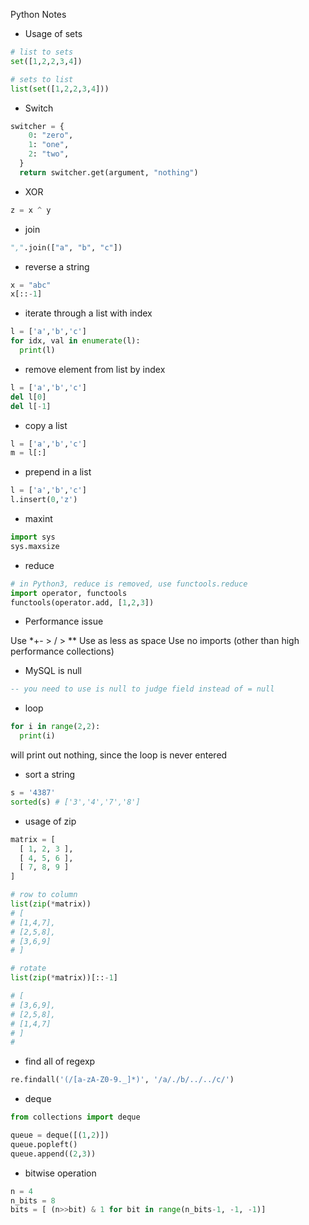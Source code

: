 Python Notes

* Usage of sets

```python
# list to sets
set([1,2,2,3,4])

# sets to list
list(set([1,2,2,3,4]))
```

* Switch

```python
switcher = {
    0: "zero",
    1: "one",
    2: "two",
  }
  return switcher.get(argument, "nothing")
```

* XOR

```python
z = x ^ y
```

* join

```python
",".join(["a", "b", "c"])
```

* reverse a string

```python
x = "abc"
x[::-1]
```

* iterate through a list with index

```python
l = ['a','b','c']
for idx, val in enumerate(l):
  print(l)
```

* remove element from list by index

```python
l = ['a','b','c']
del l[0]
del l[-1]
```

* copy a list

```python
l = ['a','b','c']
m = l[:]
```

* prepend in a list

```python
l = ['a','b','c']
l.insert(0,'z')
```

* maxint

```python
import sys
sys.maxsize
```

* reduce

```python
# in Python3, reduce is removed, use functools.reduce
import operator, functools
functools(operator.add, [1,2,3])
```

* Performance issue

Use \*+- > / > \*\*
Use as less as space
Use no imports (other than high performance collections)

* MySQL is null

```SQL
-- you need to use is null to judge field instead of = null
```

* loop

```python
for i in range(2,2):
  print(i)
```

will print out nothing, since the loop is never entered

* sort a string

```python
s = '4387'
sorted(s) # ['3','4','7','8']
```

* usage of zip

```python
matrix = [
  [ 1, 2, 3 ],
  [ 4, 5, 6 ],
  [ 7, 8, 9 ]
]

# row to column
list(zip(*matrix))
# [
# [1,4,7],
# [2,5,8],
# [3,6,9]
# ]

# rotate
list(zip(*matrix))[::-1]

# [
# [3,6,9],
# [2,5,8],
# [1,4,7]
# ]
#
```

* find all of regexp

```python
re.findall('(/[a-zA-Z0-9._]*)', '/a/./b/../../c/')
```

* deque

```python
from collections import deque

queue = deque([(1,2)])
queue.popleft()
queue.append((2,3))
```

* bitwise operation

```python
n = 4
n_bits = 8
bits = [ (n>>bit) & 1 for bit in range(n_bits-1, -1, -1)]
```
